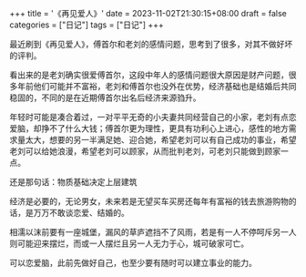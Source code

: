 +++
title = '《再见爱人》'
date = 2023-11-02T21:30:15+08:00
draft = false
categories = ["日记"]
tags = ["日记"]
+++


最近刷到《再见爱人》，傅首尔和老刘的感情问题，思考到了很多，对其不做好坏的评判。

看出来的是老刘确实很爱傅首尔，这段中年人的感情问题很大原因是财产问题，很多年前他们可能并不富裕，老刘和傅首尔也没外在优势，经济基础也是结婚后共同稳固的，不同的是在近期傅首尔出名后经济来源驺升。

年轻时可能是凑合着过，一对平平无奇的小夫妻共同经营自己的小家，老刘有点恋爱脑，却挣不了什么大钱；傅首尔更为理性，更具有功利心上进心，感性的地方需求量太大，想要的另一半满足她、迎合她，希望老刘可以有自己成功的事业，希望老刘可以给她浪漫，希望老刘可以顾家，从而批判老刘，可老刘只能做到顾家一点。




还是那句话：物质基础决定上层建筑

经济是必要的，无论男女，未来若是无望买车买房还每年有富裕的钱去旅游购物的话，是万万不敢谈恋爱、结婚的。

相濡以沫前要有一座城堡，漏风的草庐遮挡不了风雨，若是有一人不停呵斥另一人则可能迎来摆烂，而或一人摆烂且另一人无力于心，城可破家可亡。




可以恋爱脑，此前先做好自己，也至少要有随时可以建立事业的能力。